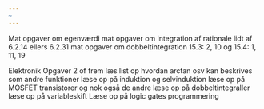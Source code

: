 ```yaml
---
~
---
```

Mat opgaver om egenværdi
mat opgaver om integration af rationale lidt af 6.2.14 ellers 6.2.31
mat opgaver om dobbeltintegration 15.3: 2, 10 og 15.4: 1, 11, 19

Elektronik Opgaver 2 of frem
læs list op hvordan arctan osv kan beskrives som andre funktioner
læse op på induktion og selvinduktion
læse op på MOSFET transistorer og nok også de andre
læse op på dobbeltintegraller 
læse op på variableskift
Læse op på logic gates programmering